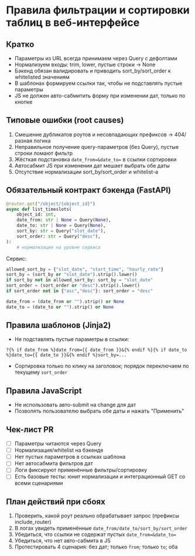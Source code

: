 # Правила фильтрации и сортировки таблиц в веб-интерфейсе

## Кратко
- Параметры из URL всегда принимаем через Query с дефолтами
- Нормализуем входы: trim, lower, пустые строки → None
- Бэкенд обязан валидировать и приводить sort_by/sort_order к whitelisted значениям
- В шаблонах формируем ссылки так, чтобы не подставлять пустые параметры
- JS не должен авто-сабмитить форму при изменении дат, только по кнопке

## Типовые ошибки (root causes)
1. Смешение дубликатов роутов и несовпадающих префиксов → 404/разная логика
2. Неправильное получение query-параметров (без Query), пустые строки ломают фильтр
3. Жёсткая подстановка `date_from=&date_to=` в ссылки сортировки
4. Автосабмит JS при изменении дат мешает выбрать обе даты
5. Отсутствие нормализации sort_by/sort_order и whitelist-а

## Обязательный контракт бэкенда (FastAPI)
```python
@router.get("/object/{object_id}")
async def list_timeslots(
    object_id: int,
    date_from: str | None = Query(None),
    date_to: str | None = Query(None),
    sort_by: str = Query("slot_date"),
    sort_order: str = Query("desc"),
):
    # нормализация на уровне сервиса
```

Сервис:
```python
allowed_sort_by = {"slot_date", "start_time", "hourly_rate"}
sort_by = (sort_by or "slot_date").strip().lower()
if sort_by not in allowed_sort_by: sort_by = "slot_date"
sort_order = (sort_order or "desc").strip().lower()
if sort_order not in {"asc","desc"}: sort_order = "desc"

date_from = (date_from or "").strip() or None
date_to = (date_to or "").strip() or None
```

## Правила шаблонов (Jinja2)
- Не подставлять пустые параметры в ссылки:
```jinja2
?{% if date_from %}date_from={{ date_from }}&{% endif %}{% if date_to %}date_to={{ date_to }}&{% endif %}sort_by=...
```
- Сортировка только по клику на заголовок; порядок переключаем по текущему `sort_order`

## Правила JavaScript
- Не использовать авто-submit на change для дат
- Позволять пользователю выбрать обе даты и нажать "Применить"

## Чек-лист PR
- [ ] Параметры читаются через Query
- [ ] Нормализация/whitelist на бэкенде
- [ ] Нет пустых параметров в ссылках шаблона
- [ ] Нет автосабмита фильтров дат
- [ ] Логи фиксируют применённые фильтры/сортировку
- [ ] Есть базовые тесты: юнит нормализации и интеграционный GET со всеми сценариями

## План действий при сбоях
1. Проверить, какой роут реально обрабатывает запрос (префиксы include_router)
2. В логах увидеть применённые `date_from/date_to/sort_by/sort_order`
3. Убедиться, что ссылки не содержат пустых `date_from=&date_to=`
4. Убедиться, что нет авто-сабмита в JS
5. Протестировать 4 сценария: без дат; только `from`; только `to`; оба


